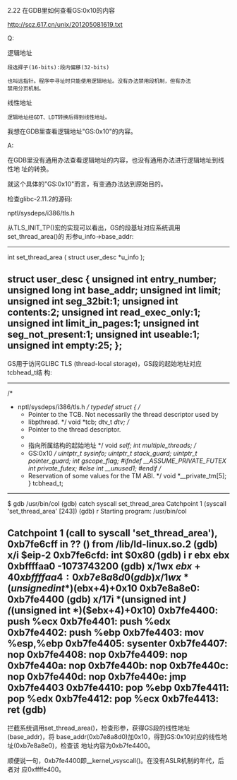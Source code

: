 2.22 在GDB里如何查看GS:0x10的内容

http://scz.617.cn/unix/201205081619.txt

Q:

逻辑地址

    段选择子(16-bits):段内偏移(32-bits)

    也叫远指针。程序中寻址时只能使用逻辑地址。没有办法禁用段机制，但有办法
    禁用分页机制。

线性地址

    逻辑地址经GDT、LDT转换后得到线性地址。

我想在GDB里查看逻辑地址"GS:0x10"的内容。

A:

在GDB里没有通用办法查看逻辑地址的内容，也没有通用办法进行逻辑地址到线性地
址的转换。

就这个具体的"GS:0x10"而言，有变通办法达到原始目的。

检查glibc-2.11.2的源码:

nptl/sysdeps/i386/tls.h

从TLS_INIT_TP()宏的实现可以看出，GS的段基址对应系统调用set_thread_area()的
形参u_info->base_addr:

--------------------------------------------------------------------------
int set_thread_area ( struct user_desc *u_info );

struct user_desc
{
    unsigned int        entry_number;
    unsigned long int   base_addr;
    unsigned int        limit;
    unsigned int        seg_32bit:1;
    unsigned int        contents:2;
    unsigned int        read_exec_only:1;
    unsigned int        limit_in_pages:1;
    unsigned int        seg_not_present:1;
    unsigned int        useable:1;
    unsigned int        empty:25;
};
--------------------------------------------------------------------------

GS用于访问GLIBC TLS (thread-local storage)，GS段的起始地址对应tcbhead_t结
构:

--------------------------------------------------------------------------
/*
 * nptl/sysdeps/i386/tls.h
 */
typedef struct
{
    /*
     * Pointer to the TCB. Not necessarily the thread descriptor used by
     * libpthread.
     */
    void       *tcb;
    dtv_t      *dtv;
    /*
     * Pointer to the thread descriptor.
     *
     * 指向所属结构的起始地址
     */
    void       *self;
    int         multiple_threads;
    /*
     * GS:0x10
     */
    uintptr_t   sysinfo;
    uintptr_t   stack_guard;
    uintptr_t   pointer_guard;
    int         gscope_flag;
#ifndef __ASSUME_PRIVATE_FUTEX
    int         private_futex;
#else
    int         __unused1;
#endif
    /*
     * Reservation of some values for the TM ABI.
     */
    void       *__private_tm[5];
} tcbhead_t;
--------------------------------------------------------------------------
$ gdb /usr/bin/col
(gdb) catch syscall set_thread_area
Catchpoint 1 (syscall 'set_thread_area' [243])
(gdb) r
Starting program: /usr/bin/col

Catchpoint 1 (call to syscall 'set_thread_area'), 0xb7fe6cff in ?? () from /lib/ld-linux.so.2
(gdb) x/i $eip-2
0xb7fe6cfd:     int    $0x80
(gdb) i r ebx
ebx            0xbffffaa0       -1073743200
(gdb) x/1wx $ebx+4
0xbffffaa4:     0xb7e8a8d0
(gdb) x/1wx *(unsigned int *)($ebx+4)+0x10
0xb7e8a8e0:     0xb7fe4400
(gdb) x/17i *(unsigned int *)(*(unsigned int *)($ebx+4)+0x10)
0xb7fe4400:     push   %ecx
0xb7fe4401:     push   %edx
0xb7fe4402:     push   %ebp
0xb7fe4403:     mov    %esp,%ebp
0xb7fe4405:     sysenter
0xb7fe4407:     nop
0xb7fe4408:     nop
0xb7fe4409:     nop
0xb7fe440a:     nop
0xb7fe440b:     nop
0xb7fe440c:     nop
0xb7fe440d:     nop
0xb7fe440e:     jmp    0xb7fe4403
0xb7fe4410:     pop    %ebp
0xb7fe4411:     pop    %edx
0xb7fe4412:     pop    %ecx
0xb7fe4413:     ret
(gdb)
--------------------------------------------------------------------------

拦截系统调用set_thread_area()，检查形参，获得GS段的线性地址(base_addr)，将
base_addr(0xb7e8a8d0)加0x10，得到GS:0x10对应的线性地址(0xb7e8a8e0)，检查该
地址内容为0xb7fe4400。

顺便说一句，0xb7fe4400即__kernel_vsyscall()。在没有ASLR机制的年代，后者对
应0xffffe400。

